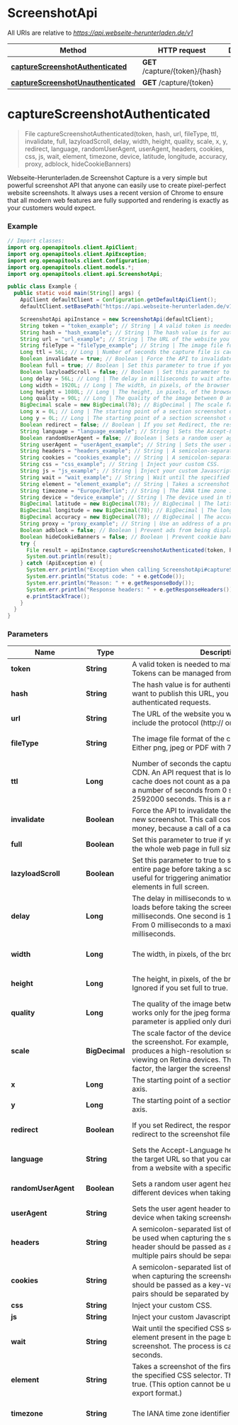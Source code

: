 # ScreenshotApi

All URIs are relative to *https://api.webseite-herunterladen.de/v1*

Method | HTTP request | Description
------------- | ------------- | -------------
[**captureScreenshotAuthenticated**](ScreenshotApi.md#captureScreenshotAuthenticated) | **GET** /capture/{token}/{hash} | 
[**captureScreenshotUnauthenticated**](ScreenshotApi.md#captureScreenshotUnauthenticated) | **GET** /capture/{token} | 


<a name="captureScreenshotAuthenticated"></a>
# **captureScreenshotAuthenticated**
> File captureScreenshotAuthenticated(token, hash, url, fileType, ttl, invalidate, full, lazyloadScroll, delay, width, height, quality, scale, x, y, redirect, language, randomUserAgent, userAgent, headers, cookies, css, js, wait, element, timezone, device, latitude, longitude, accuracy, proxy, adblock, hideCookieBanners)



Webseite-Herunterladen.de Screenshot Capture is a very simple but powerful screenshot API that anyone can easily use to create pixel-perfect website screenshots. It always uses a recent version of Chrome to ensure that all modern web features are fully supported and rendering is exactly as your customers would expect.

### Example
```java
// Import classes:
import org.openapitools.client.ApiClient;
import org.openapitools.client.ApiException;
import org.openapitools.client.Configuration;
import org.openapitools.client.models.*;
import org.openapitools.client.api.ScreenshotApi;

public class Example {
  public static void main(String[] args) {
    ApiClient defaultClient = Configuration.getDefaultApiClient();
    defaultClient.setBasePath("https://api.webseite-herunterladen.de/v1");

    ScreenshotApi apiInstance = new ScreenshotApi(defaultClient);
    String token = "token_example"; // String | A valid token is needed to make paid API calls. Tokens can be managed from your account.
    String hash = "hash_example"; // String | The hash value is for authenticated requests. If you want to publish this URL, you should use the authenticated requests.
    String url = "url_example"; // String | The URL of the website you want to capture. Please include the protocol (http:// or https://).
    String fileType = "fileType_example"; // String | The image file format of the captured screenshot. Either png, jpeg or PDF with 72 dpi.
    Long ttl = 56L; // Long | Number of seconds the capture file is cached by our CDN. An API request that is loaded through the cache does not count as a paid request. You can set a number of seconds from 0 seconds up to 2592000 seconds. This is a maximum of 30 days.
    Boolean invalidate = true; // Boolean | Force the API to invalidate the cache and capture a new screenshot. This call costs you additional money, because a call of a cache hit is not charged.
    Boolean full = true; // Boolean | Set this parameter to true if you want to screenshot the whole web page in full size.
    Boolean lazyloadScroll = false; // Boolean | Set this parameter to true to scroll down through the entire page before taking a screenshot. This is useful for triggering animations or lazy load elements in full screen.
    Long delay = 56L; // Long | The delay in milliseconds to wait after the page loads before taking the screenshot. This is in milliseconds. One second is 1000 milliseconds. From 0 milliseconds to a maximum of 10,000 milliseconds.
    Long width = 1920L; // Long | The width, in pixels, of the browser viewport to use.
    Long height = 1080L; // Long | The height, in pixels, of the browser viewport to use. Ignored if you set full to true.
    Long quality = 90L; // Long | The quality of the image between 0 and 100. This works only for the jpeg format, for PNG images the parameter is applied only during compression.
    BigDecimal scale = new BigDecimal(78); // BigDecimal | The scale factor of the device to use when taking the screenshot. For example, a scale factor of 2 produces a high-resolution screenshot suitable for viewing on Retina devices. The larger the scale factor, the larger the screenshot produced.
    Long x = 0L; // Long | The starting point of a section screenshot on the X axis.
    Long y = 0L; // Long | The starting point of a section screenshot on the Y axis.
    Boolean redirect = false; // Boolean | If you set Redirect, the response will be a 302 redirect to the screenshot file in our CDN.
    String language = "language_example"; // String | Sets the Accept-Language header on requests to the target URL so that you can take screenshots from a website with a specific language.
    Boolean randomUserAgent = false; // Boolean | Sets a random user agent header to emulate a different devices when taking screenshots.
    String userAgent = "userAgent_example"; // String | Sets the user agent header to emulate a specific device when taking screenshots.
    String headers = "headers_example"; // String | A semicolon-separated list of header parameters to be used when capturing the screenshot. Each header should be passed as a key-value pair and multiple pairs should be separated by a semicolon.
    String cookies = "cookies_example"; // String | A semicolon-separated list of cookies to be used when capturing the screenshot. Each cookies should be passed as a key-value pair and multiple pairs should be separated by a semicolon.
    String css = "css_example"; // String | Inject your custom CSS.
    String js = "js_example"; // String | Inject your custom Javascript.
    String wait = "wait_example"; // String | Wait until the specified CSS selector matches an element present in the page before taking a screenshot. The process is canceled after 60 seconds.
    String element = "element_example"; // String | Takes a screenshot of the first element matched by the specified CSS selector. This is ignored if full is true. (This option cannot be used with the PDF export format.)
    String timezone = "Europe/Berlin"; // String | The IANA time zone identifier used for this capture.
    String device = "device_example"; // String | The device used in the emulation.
    BigDecimal latitude = new BigDecimal(78); // BigDecimal | The latitude used in the emulation of the geo-location.
    BigDecimal longitude = new BigDecimal(78); // BigDecimal | The longitude used in the emulation of the geo-location.
    BigDecimal accuracy = new BigDecimal(78); // BigDecimal | The accuracy in meters used in the emulation of the geo-location.
    String proxy = "proxy_example"; // String | Use an address of a proxy server through which the screenshot should be taken. The proxy address should be formatted as http://username:password@proxyserver.com:31280
    Boolean adblock = false; // Boolean | Prevent ads from being displayed. Block requests from popular ad networks and hide frequent ads.
    Boolean hideCookieBanners = false; // Boolean | Prevent cookie banners and pop-ups from being displayed. The best possible result is tried.
    try {
      File result = apiInstance.captureScreenshotAuthenticated(token, hash, url, fileType, ttl, invalidate, full, lazyloadScroll, delay, width, height, quality, scale, x, y, redirect, language, randomUserAgent, userAgent, headers, cookies, css, js, wait, element, timezone, device, latitude, longitude, accuracy, proxy, adblock, hideCookieBanners);
      System.out.println(result);
    } catch (ApiException e) {
      System.err.println("Exception when calling ScreenshotApi#captureScreenshotAuthenticated");
      System.err.println("Status code: " + e.getCode());
      System.err.println("Reason: " + e.getResponseBody());
      System.err.println("Response headers: " + e.getResponseHeaders());
      e.printStackTrace();
    }
  }
}
```

### Parameters

Name | Type | Description  | Notes
------------- | ------------- | ------------- | -------------
 **token** | **String**| A valid token is needed to make paid API calls. Tokens can be managed from your account. |
 **hash** | **String**| The hash value is for authenticated requests. If you want to publish this URL, you should use the authenticated requests. |
 **url** | **String**| The URL of the website you want to capture. Please include the protocol (http:// or https://). |
 **fileType** | **String**| The image file format of the captured screenshot. Either png, jpeg or PDF with 72 dpi. | [optional] [enum: png, pdf, jpeg]
 **ttl** | **Long**| Number of seconds the capture file is cached by our CDN. An API request that is loaded through the cache does not count as a paid request. You can set a number of seconds from 0 seconds up to 2592000 seconds. This is a maximum of 30 days. | [optional]
 **invalidate** | **Boolean**| Force the API to invalidate the cache and capture a new screenshot. This call costs you additional money, because a call of a cache hit is not charged. | [optional]
 **full** | **Boolean**| Set this parameter to true if you want to screenshot the whole web page in full size. | [optional]
 **lazyloadScroll** | **Boolean**| Set this parameter to true to scroll down through the entire page before taking a screenshot. This is useful for triggering animations or lazy load elements in full screen. | [optional] [default to false]
 **delay** | **Long**| The delay in milliseconds to wait after the page loads before taking the screenshot. This is in milliseconds. One second is 1000 milliseconds. From 0 milliseconds to a maximum of 10,000 milliseconds. | [optional]
 **width** | **Long**| The width, in pixels, of the browser viewport to use. | [optional] [default to 1920]
 **height** | **Long**| The height, in pixels, of the browser viewport to use. Ignored if you set full to true. | [optional] [default to 1080]
 **quality** | **Long**| The quality of the image between 0 and 100. This works only for the jpeg format, for PNG images the parameter is applied only during compression. | [optional] [default to 90]
 **scale** | **BigDecimal**| The scale factor of the device to use when taking the screenshot. For example, a scale factor of 2 produces a high-resolution screenshot suitable for viewing on Retina devices. The larger the scale factor, the larger the screenshot produced. | [optional] [default to 1.0]
 **x** | **Long**| The starting point of a section screenshot on the X axis. | [optional] [default to 0]
 **y** | **Long**| The starting point of a section screenshot on the Y axis. | [optional] [default to 0]
 **redirect** | **Boolean**| If you set Redirect, the response will be a 302 redirect to the screenshot file in our CDN. | [optional] [default to false]
 **language** | **String**| Sets the Accept-Language header on requests to the target URL so that you can take screenshots from a website with a specific language. | [optional]
 **randomUserAgent** | **Boolean**| Sets a random user agent header to emulate a different devices when taking screenshots. | [optional] [default to false]
 **userAgent** | **String**| Sets the user agent header to emulate a specific device when taking screenshots. | [optional]
 **headers** | **String**| A semicolon-separated list of header parameters to be used when capturing the screenshot. Each header should be passed as a key-value pair and multiple pairs should be separated by a semicolon. | [optional]
 **cookies** | **String**| A semicolon-separated list of cookies to be used when capturing the screenshot. Each cookies should be passed as a key-value pair and multiple pairs should be separated by a semicolon. | [optional]
 **css** | **String**| Inject your custom CSS. | [optional]
 **js** | **String**| Inject your custom Javascript. | [optional]
 **wait** | **String**| Wait until the specified CSS selector matches an element present in the page before taking a screenshot. The process is canceled after 60 seconds. | [optional]
 **element** | **String**| Takes a screenshot of the first element matched by the specified CSS selector. This is ignored if full is true. (This option cannot be used with the PDF export format.) | [optional]
 **timezone** | **String**| The IANA time zone identifier used for this capture. | [optional] [default to Europe/Berlin]
 **device** | **String**| The device used in the emulation. | [optional] [enum: Blackberry PlayBook, Blackberry PlayBook landscape, BlackBerry Z30, BlackBerry Z30 landscape, Galaxy Note 3, Galaxy Note 3 landscape, Galaxy Note II, Galaxy Note II landscape, Galaxy S III, Galaxy S III landscape, Galaxy S5, Galaxy S5 landscape, iPad, iPad landscape, iPad Mini, iPad Mini landscape, iPad Pro, iPad Pro landscape, iPhone 4, iPhone 4 landscape, iPhone 5, iPhone 5 landscape, iPhone 6, iPhone 6 landscape, iPhone 6 Plus, iPhone 6 Plus landscape, iPhone 7, iPhone 7 landscape, iPhone 7 Plus, iPhone 7 Plus landscape, iPhone 8, iPhone 8 landscape, iPhone 8 Plus, iPhone 8 Plus landscape, iPhone SE, iPhone SE landscape, iPhone X, iPhone X landscape, iPhone XR, iPhone XR landscape, iPhone 11, iPhone 11 landscape, iPhone 11 Pro, iPhone 11 Pro landscape, iPhone 11 Pro Max, iPhone 11 Pro Max landscape, JioPhone 2, JioPhone 2 landscape, Kindle Fire HDX, Kindle Fire HDX landscape, LG Optimus L70, LG Optimus L70 landscape, Microsoft Lumia 550, Microsoft Lumia 950, Microsoft Lumia 950 landscape, Nexus 10, Nexus 10 landscape, Nexus 4, Nexus 4 landscape, Nexus 5, Nexus 5 landscape, Nexus 5X, Nexus 5X landscape, Nexus 6, Nexus 6 landscape, Nexus 6P, Nexus 6P landscape, Nexus 7, Nexus 7 landscape, Nokia Lumia 520, Nokia Lumia 520 landscape, Nokia N9, Nokia N9 landscape, Pixel 2, Pixel 2 landscape, Pixel 2 XL, Pixel 2 XL landscape]
 **latitude** | **BigDecimal**| The latitude used in the emulation of the geo-location. | [optional] [default to 0.0]
 **longitude** | **BigDecimal**| The longitude used in the emulation of the geo-location. | [optional] [default to 0.0]
 **accuracy** | **BigDecimal**| The accuracy in meters used in the emulation of the geo-location. | [optional] [default to 2.0]
 **proxy** | **String**| Use an address of a proxy server through which the screenshot should be taken. The proxy address should be formatted as http://username:password@proxyserver.com:31280 | [optional]
 **adblock** | **Boolean**| Prevent ads from being displayed. Block requests from popular ad networks and hide frequent ads. | [optional] [default to false]
 **hideCookieBanners** | **Boolean**| Prevent cookie banners and pop-ups from being displayed. The best possible result is tried. | [optional] [default to false]

### Return type

[**File**](File.md)

### Authorization

No authorization required

### HTTP request headers

 - **Content-Type**: Not defined
 - **Accept**: application/json, application/pdf, image/jpeg, image/png

### HTTP response details
| Status code | Description | Response headers |
|-------------|-------------|------------------|
**200** | the requested screenshot as binary |  * X-REMAINING-QUOTA-PREPAID -  <br>  * X-REMAINING-QUOTA -  <br>  * Content-Type -  <br>  * Location -  <br>  |
**302** | the requested screenshot as redirect |  * X-REMAINING-QUOTA-PREPAID -  <br>  * X-REMAINING-QUOTA -  <br>  * Location -  <br>  |
**0** | unexpected error |  * Content-Type -  <br>  |

<a name="captureScreenshotUnauthenticated"></a>
# **captureScreenshotUnauthenticated**
> File captureScreenshotUnauthenticated(token, url, fileType, ttl, invalidate, full, lazyloadScroll, delay, width, height, quality, scale, x, y, redirect, language, randomUserAgent, userAgent, headers, cookies, css, js, wait, element, timezone, device, latitude, longitude, accuracy, proxy, adblock, hideCookieBanners)



Webseite-Herunterladen.de Screenshot Capture is a very simple but powerful screenshot API that anyone can easily use to create pixel-perfect website screenshots. It always uses a recent version of Chrome to ensure that all modern web features are fully supported and rendering is exactly as your customers would expect.

### Example
```java
// Import classes:
import org.openapitools.client.ApiClient;
import org.openapitools.client.ApiException;
import org.openapitools.client.Configuration;
import org.openapitools.client.models.*;
import org.openapitools.client.api.ScreenshotApi;

public class Example {
  public static void main(String[] args) {
    ApiClient defaultClient = Configuration.getDefaultApiClient();
    defaultClient.setBasePath("https://api.webseite-herunterladen.de/v1");

    ScreenshotApi apiInstance = new ScreenshotApi(defaultClient);
    String token = "token_example"; // String | A valid token is needed to make paid API calls. Tokens can be managed from your account.
    String url = "url_example"; // String | The URL of the website you want to capture. Please include the protocol (http:// or https://).
    String fileType = "fileType_example"; // String | The image file format of the captured screenshot. Either png, jpeg or PDF with 72 dpi.
    Long ttl = 56L; // Long | Number of seconds the capture file is cached by our CDN. An API request that is loaded through the cache does not count as a paid request. You can set a number of seconds from 0 seconds up to 2592000 seconds. This is a maximum of 30 days.
    Boolean invalidate = true; // Boolean | Force the API to invalidate the cache and capture a new screenshot. This call costs you additional money, because a call of a cache hit is not charged.
    Boolean full = true; // Boolean | Set this parameter to true if you want to screenshot the whole web page in full size.
    Boolean lazyloadScroll = false; // Boolean | Set this parameter to true to scroll down through the entire page before taking a screenshot. This is useful for triggering animations or lazy load elements in full screen.
    Long delay = 56L; // Long | The delay in milliseconds to wait after the page loads before taking the screenshot. This is in milliseconds. One second is 1000 milliseconds. From 0 milliseconds to a maximum of 10,000 milliseconds.
    Long width = 1920L; // Long | The width, in pixels, of the browser viewport to use.
    Long height = 1080L; // Long | The height, in pixels, of the browser viewport to use. Ignored if you set full to true.
    Long quality = 90L; // Long | The quality of the image between 0 and 100. This works only for the jpeg format, for PNG images the parameter is applied only during compression.
    BigDecimal scale = new BigDecimal(78); // BigDecimal | The scale factor of the device to use when taking the screenshot. For example, a scale factor of 2 produces a high-resolution screenshot suitable for viewing on Retina devices. The larger the scale factor, the larger the screenshot produced.
    Long x = 0L; // Long | The starting point of a section screenshot on the X axis.
    Long y = 0L; // Long | The starting point of a section screenshot on the Y axis.
    Boolean redirect = false; // Boolean | If you set Redirect, the response will be a 302 redirect to the screenshot file in our CDN.
    String language = "language_example"; // String | Sets the Accept-Language header on requests to the target URL so that you can take screenshots from a website with a specific language.
    Boolean randomUserAgent = false; // Boolean | Sets a random user agent header to emulate a different devices when taking screenshots.
    String userAgent = "userAgent_example"; // String | Sets the user agent header to emulate a specific device when taking screenshots.
    String headers = "headers_example"; // String | A semicolon-separated list of header parameters to be used when capturing the screenshot. Each header should be passed as a key-value pair and multiple pairs should be separated by a semicolon.
    String cookies = "cookies_example"; // String | A semicolon-separated list of cookies to be used when capturing the screenshot. Each cookies should be passed as a key-value pair and multiple pairs should be separated by a semicolon.
    String css = "css_example"; // String | Inject your custom CSS.
    String js = "js_example"; // String | Inject your custom Javascript.
    String wait = "wait_example"; // String | Wait until the specified CSS selector matches an element present in the page before taking a screenshot. The process is canceled after 60 seconds.
    String element = "element_example"; // String | Takes a screenshot of the first element matched by the specified CSS selector. This is ignored if full is true. (This option cannot be used with the PDF export format.)
    String timezone = "Europe/Berlin"; // String | The IANA time zone identifier used for this capture.
    String device = "device_example"; // String | The device used in the emulation.
    BigDecimal latitude = new BigDecimal(78); // BigDecimal | The latitude used in the emulation of the geo-location.
    BigDecimal longitude = new BigDecimal(78); // BigDecimal | The longitude used in the emulation of the geo-location.
    BigDecimal accuracy = new BigDecimal(78); // BigDecimal | The accuracy in meters used in the emulation of the geo-location.
    String proxy = "proxy_example"; // String | Use an address of a proxy server through which the screenshot should be taken. The proxy address should be formatted as http://username:password@proxyserver.com:31280
    Boolean adblock = false; // Boolean | Prevent ads from being displayed. Block requests from popular ad networks and hide frequent ads.
    Boolean hideCookieBanners = false; // Boolean | Prevent cookie banners and pop-ups from being displayed. The best possible result is tried.
    try {
      File result = apiInstance.captureScreenshotUnauthenticated(token, url, fileType, ttl, invalidate, full, lazyloadScroll, delay, width, height, quality, scale, x, y, redirect, language, randomUserAgent, userAgent, headers, cookies, css, js, wait, element, timezone, device, latitude, longitude, accuracy, proxy, adblock, hideCookieBanners);
      System.out.println(result);
    } catch (ApiException e) {
      System.err.println("Exception when calling ScreenshotApi#captureScreenshotUnauthenticated");
      System.err.println("Status code: " + e.getCode());
      System.err.println("Reason: " + e.getResponseBody());
      System.err.println("Response headers: " + e.getResponseHeaders());
      e.printStackTrace();
    }
  }
}
```

### Parameters

Name | Type | Description  | Notes
------------- | ------------- | ------------- | -------------
 **token** | **String**| A valid token is needed to make paid API calls. Tokens can be managed from your account. |
 **url** | **String**| The URL of the website you want to capture. Please include the protocol (http:// or https://). |
 **fileType** | **String**| The image file format of the captured screenshot. Either png, jpeg or PDF with 72 dpi. | [optional] [enum: png, pdf, jpeg]
 **ttl** | **Long**| Number of seconds the capture file is cached by our CDN. An API request that is loaded through the cache does not count as a paid request. You can set a number of seconds from 0 seconds up to 2592000 seconds. This is a maximum of 30 days. | [optional]
 **invalidate** | **Boolean**| Force the API to invalidate the cache and capture a new screenshot. This call costs you additional money, because a call of a cache hit is not charged. | [optional]
 **full** | **Boolean**| Set this parameter to true if you want to screenshot the whole web page in full size. | [optional]
 **lazyloadScroll** | **Boolean**| Set this parameter to true to scroll down through the entire page before taking a screenshot. This is useful for triggering animations or lazy load elements in full screen. | [optional] [default to false]
 **delay** | **Long**| The delay in milliseconds to wait after the page loads before taking the screenshot. This is in milliseconds. One second is 1000 milliseconds. From 0 milliseconds to a maximum of 10,000 milliseconds. | [optional]
 **width** | **Long**| The width, in pixels, of the browser viewport to use. | [optional] [default to 1920]
 **height** | **Long**| The height, in pixels, of the browser viewport to use. Ignored if you set full to true. | [optional] [default to 1080]
 **quality** | **Long**| The quality of the image between 0 and 100. This works only for the jpeg format, for PNG images the parameter is applied only during compression. | [optional] [default to 90]
 **scale** | **BigDecimal**| The scale factor of the device to use when taking the screenshot. For example, a scale factor of 2 produces a high-resolution screenshot suitable for viewing on Retina devices. The larger the scale factor, the larger the screenshot produced. | [optional] [default to 1.0]
 **x** | **Long**| The starting point of a section screenshot on the X axis. | [optional] [default to 0]
 **y** | **Long**| The starting point of a section screenshot on the Y axis. | [optional] [default to 0]
 **redirect** | **Boolean**| If you set Redirect, the response will be a 302 redirect to the screenshot file in our CDN. | [optional] [default to false]
 **language** | **String**| Sets the Accept-Language header on requests to the target URL so that you can take screenshots from a website with a specific language. | [optional]
 **randomUserAgent** | **Boolean**| Sets a random user agent header to emulate a different devices when taking screenshots. | [optional] [default to false]
 **userAgent** | **String**| Sets the user agent header to emulate a specific device when taking screenshots. | [optional]
 **headers** | **String**| A semicolon-separated list of header parameters to be used when capturing the screenshot. Each header should be passed as a key-value pair and multiple pairs should be separated by a semicolon. | [optional]
 **cookies** | **String**| A semicolon-separated list of cookies to be used when capturing the screenshot. Each cookies should be passed as a key-value pair and multiple pairs should be separated by a semicolon. | [optional]
 **css** | **String**| Inject your custom CSS. | [optional]
 **js** | **String**| Inject your custom Javascript. | [optional]
 **wait** | **String**| Wait until the specified CSS selector matches an element present in the page before taking a screenshot. The process is canceled after 60 seconds. | [optional]
 **element** | **String**| Takes a screenshot of the first element matched by the specified CSS selector. This is ignored if full is true. (This option cannot be used with the PDF export format.) | [optional]
 **timezone** | **String**| The IANA time zone identifier used for this capture. | [optional] [default to Europe/Berlin]
 **device** | **String**| The device used in the emulation. | [optional] [enum: Blackberry PlayBook, Blackberry PlayBook landscape, BlackBerry Z30, BlackBerry Z30 landscape, Galaxy Note 3, Galaxy Note 3 landscape, Galaxy Note II, Galaxy Note II landscape, Galaxy S III, Galaxy S III landscape, Galaxy S5, Galaxy S5 landscape, iPad, iPad landscape, iPad Mini, iPad Mini landscape, iPad Pro, iPad Pro landscape, iPhone 4, iPhone 4 landscape, iPhone 5, iPhone 5 landscape, iPhone 6, iPhone 6 landscape, iPhone 6 Plus, iPhone 6 Plus landscape, iPhone 7, iPhone 7 landscape, iPhone 7 Plus, iPhone 7 Plus landscape, iPhone 8, iPhone 8 landscape, iPhone 8 Plus, iPhone 8 Plus landscape, iPhone SE, iPhone SE landscape, iPhone X, iPhone X landscape, iPhone XR, iPhone XR landscape, iPhone 11, iPhone 11 landscape, iPhone 11 Pro, iPhone 11 Pro landscape, iPhone 11 Pro Max, iPhone 11 Pro Max landscape, JioPhone 2, JioPhone 2 landscape, Kindle Fire HDX, Kindle Fire HDX landscape, LG Optimus L70, LG Optimus L70 landscape, Microsoft Lumia 550, Microsoft Lumia 950, Microsoft Lumia 950 landscape, Nexus 10, Nexus 10 landscape, Nexus 4, Nexus 4 landscape, Nexus 5, Nexus 5 landscape, Nexus 5X, Nexus 5X landscape, Nexus 6, Nexus 6 landscape, Nexus 6P, Nexus 6P landscape, Nexus 7, Nexus 7 landscape, Nokia Lumia 520, Nokia Lumia 520 landscape, Nokia N9, Nokia N9 landscape, Pixel 2, Pixel 2 landscape, Pixel 2 XL, Pixel 2 XL landscape]
 **latitude** | **BigDecimal**| The latitude used in the emulation of the geo-location. | [optional] [default to 0.0]
 **longitude** | **BigDecimal**| The longitude used in the emulation of the geo-location. | [optional] [default to 0.0]
 **accuracy** | **BigDecimal**| The accuracy in meters used in the emulation of the geo-location. | [optional] [default to 2.0]
 **proxy** | **String**| Use an address of a proxy server through which the screenshot should be taken. The proxy address should be formatted as http://username:password@proxyserver.com:31280 | [optional]
 **adblock** | **Boolean**| Prevent ads from being displayed. Block requests from popular ad networks and hide frequent ads. | [optional] [default to false]
 **hideCookieBanners** | **Boolean**| Prevent cookie banners and pop-ups from being displayed. The best possible result is tried. | [optional] [default to false]

### Return type

[**File**](File.md)

### Authorization

No authorization required

### HTTP request headers

 - **Content-Type**: Not defined
 - **Accept**: application/json, application/pdf, image/jpeg, image/png

### HTTP response details
| Status code | Description | Response headers |
|-------------|-------------|------------------|
**200** | the requested screenshot as binary |  * X-REMAINING-QUOTA-PREPAID -  <br>  * X-REMAINING-QUOTA -  <br>  * Content-Type -  <br>  * Location -  <br>  |
**302** | the requested screenshot as redirect |  * X-REMAINING-QUOTA-PREPAID -  <br>  * X-REMAINING-QUOTA -  <br>  * Location -  <br>  |
**0** | unexpected error |  * Content-Type -  <br>  |

